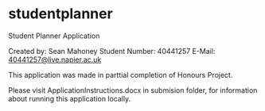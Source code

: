 # studentplanner

Student Planner Application 

Created by: Sean Mahoney
Student Number: 40441257
E-Mail: 40441257@live.napier.ac.uk

This application was made in parttial completion of Honours Project.

Please visit ApplicationInstructions.docx in submision folder, for information about running this application locally.
